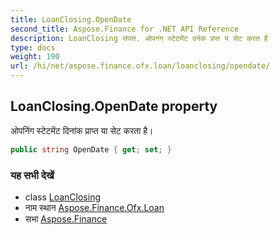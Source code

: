 ```yaml
---
title: LoanClosing.OpenDate
second_title: Aspose.Finance for .NET API Reference
description: LoanClosing संपत्त. ओपनंग स्टेटमेंट दनंक प्रप्त य सेट करत है
type: docs
weight: 190
url: /hi/net/aspose.finance.ofx.loan/loanclosing/opendate/
---
```

## LoanClosing.OpenDate property

ओपनिंग स्टेटमेंट दिनांक प्राप्त या सेट करता है।

```csharp
public string OpenDate { get; set; }
```

### यह सभी देखें

* class [LoanClosing](../)
* नाम स्थान [Aspose.Finance.Ofx.Loan](../../loanclosing/)
* सभा [Aspose.Finance](../../../)


